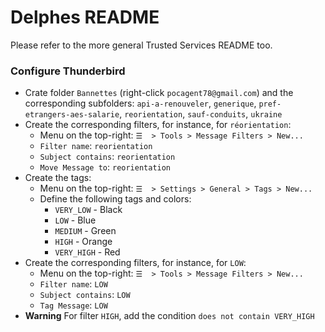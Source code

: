 # Delphes README

Please refer to the more general Trusted Services README too.

### Configure Thunderbird
- Crate folder `Bannettes` (right-click `pocagent78@gmail.com`) and the corresponding subfolders: `api-a-renouveler`, `generique`, `pref-etrangers-aes-salarie`, `reorientation`, `sauf-conduits`, `ukraine`
- Create the corresponding filters, for instance, for `réorientation`:
    - Menu on the top-right: `☰  > Tools > Message Filters > New...`
    - `Filter name`: `reorientation`
    - `Subject contains`: `reorientation`
    - `Move Message to`: `reorientation`
- Create the tags:
    - Menu on the top-right: `☰  > Settings > General > Tags > New...`
    - Define the following tags and colors:
        - `VERY_LOW` - Black
        - `LOW` - Blue
        - `MEDIUM` - Green
        - `HIGH` - Orange
        - `VERY_HIGH` - Red
- Create the corresponding filters, for instance, for `LOW`:
    - Menu on the top-right: `☰  > Tools > Message Filters > New...`
    - `Filter name`: `LOW`
    - `Subject contains`: `LOW`
    - `Tag Message`: `LOW`
- **Warning** For filter `HIGH`, add the condition `does not contain VERY_HIGH`
